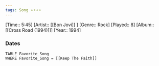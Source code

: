 ```yaml
---
tags: Song ⭐⭐⭐⭐ 
---
```

[Time:: 5:45]
[Artist:: [[Bon Jovi]] ]
[Genre:: Rock]
[Played:: 8]
[Album:: [[Cross Road (1994)]]]
[Year:: 1994]
### Dates
````dataview
TABLE Favorite_Song
WHERE Favorite_Song = [[Keep The Faith]]
````
